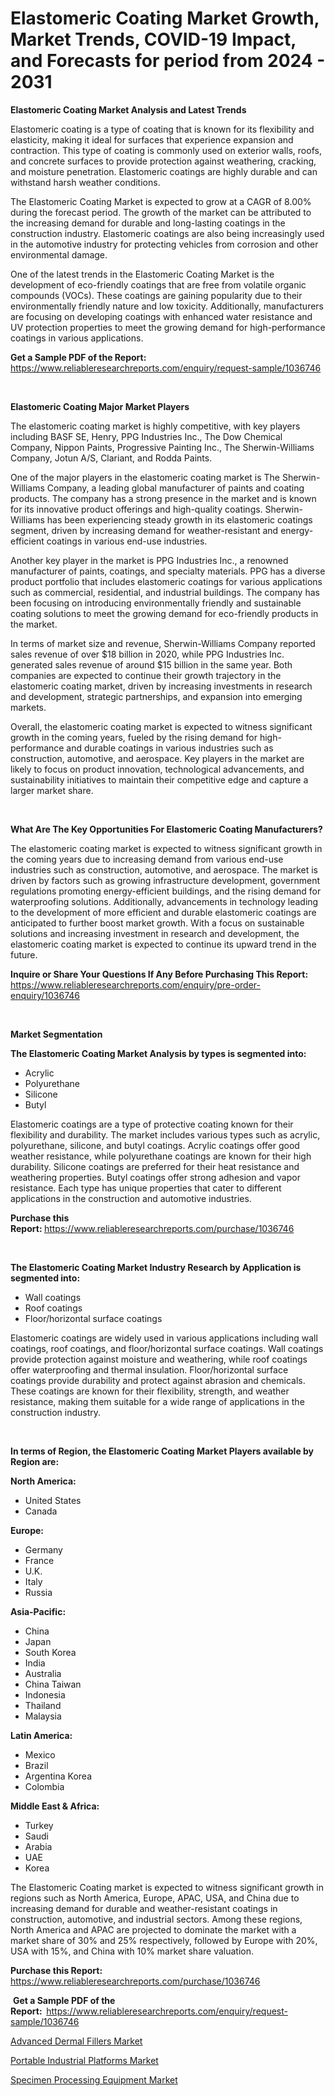 <p><h1>Elastomeric Coating Market Growth, Market Trends, COVID-19 Impact, and Forecasts for period from 2024 - 2031</h1></p><p><strong>Elastomeric Coating Market Analysis and Latest Trends</strong></p>
<p><p>Elastomeric coating is a type of coating that is known for its flexibility and elasticity, making it ideal for surfaces that experience expansion and contraction. This type of coating is commonly used on exterior walls, roofs, and concrete surfaces to provide protection against weathering, cracking, and moisture penetration. Elastomeric coatings are highly durable and can withstand harsh weather conditions.</p><p>The Elastomeric Coating Market is expected to grow at a CAGR of 8.00% during the forecast period. The growth of the market can be attributed to the increasing demand for durable and long-lasting coatings in the construction industry. Elastomeric coatings are also being increasingly used in the automotive industry for protecting vehicles from corrosion and other environmental damage.</p><p>One of the latest trends in the Elastomeric Coating Market is the development of eco-friendly coatings that are free from volatile organic compounds (VOCs). These coatings are gaining popularity due to their environmentally friendly nature and low toxicity. Additionally, manufacturers are focusing on developing coatings with enhanced water resistance and UV protection properties to meet the growing demand for high-performance coatings in various applications.</p></p>
<p><strong>Get a Sample PDF of the Report:&nbsp;</strong> <a href="https://www.reliableresearchreports.com/enquiry/request-sample/1036746">https://www.reliableresearchreports.com/enquiry/request-sample/1036746</a></p>
<p>&nbsp;</p>
<p><strong>Elastomeric Coating Major Market Players</strong></p>
<p><p>The elastomeric coating market is highly competitive, with key players including BASF SE, Henry, PPG Industries Inc., The Dow Chemical Company, Nippon Paints, Progressive Painting Inc., The Sherwin-Williams Company, Jotun A/S, Clariant, and Rodda Paints. </p><p>One of the major players in the elastomeric coating market is The Sherwin-Williams Company, a leading global manufacturer of paints and coating products. The company has a strong presence in the market and is known for its innovative product offerings and high-quality coatings. Sherwin-Williams has been experiencing steady growth in its elastomeric coatings segment, driven by increasing demand for weather-resistant and energy-efficient coatings in various end-use industries.</p><p>Another key player in the market is PPG Industries Inc., a renowned manufacturer of paints, coatings, and specialty materials. PPG has a diverse product portfolio that includes elastomeric coatings for various applications such as commercial, residential, and industrial buildings. The company has been focusing on introducing environmentally friendly and sustainable coating solutions to meet the growing demand for eco-friendly products in the market.</p><p>In terms of market size and revenue, Sherwin-Williams Company reported sales revenue of over $18 billion in 2020, while PPG Industries Inc. generated sales revenue of around $15 billion in the same year. Both companies are expected to continue their growth trajectory in the elastomeric coating market, driven by increasing investments in research and development, strategic partnerships, and expansion into emerging markets.</p><p>Overall, the elastomeric coating market is expected to witness significant growth in the coming years, fueled by the rising demand for high-performance and durable coatings in various industries such as construction, automotive, and aerospace. Key players in the market are likely to focus on product innovation, technological advancements, and sustainability initiatives to maintain their competitive edge and capture a larger market share.</p></p>
<p>&nbsp;</p>
<p><strong>What Are The Key Opportunities For Elastomeric Coating Manufacturers?</strong></p>
<p><p>The elastomeric coating market is expected to witness significant growth in the coming years due to increasing demand from various end-use industries such as construction, automotive, and aerospace. The market is driven by factors such as growing infrastructure development, government regulations promoting energy-efficient buildings, and the rising demand for waterproofing solutions. Additionally, advancements in technology leading to the development of more efficient and durable elastomeric coatings are anticipated to further boost market growth. With a focus on sustainable solutions and increasing investment in research and development, the elastomeric coating market is expected to continue its upward trend in the future.</p></p>
<p><strong>Inquire or Share Your Questions If Any Before Purchasing This Report:</strong> <a href="https://www.reliableresearchreports.com/enquiry/pre-order-enquiry/1036746">https://www.reliableresearchreports.com/enquiry/pre-order-enquiry/1036746</a></p>
<p>&nbsp;</p>
<p><strong>Market Segmentation</strong></p>
<p><strong>The Elastomeric Coating Market Analysis by types is segmented into:</strong></p>
<p><ul><li>Acrylic</li><li>Polyurethane</li><li>Silicone</li><li>Butyl</li></ul></p>
<p><p>Elastomeric coatings are a type of protective coating known for their flexibility and durability. The market includes various types such as acrylic, polyurethane, silicone, and butyl coatings. Acrylic coatings offer good weather resistance, while polyurethane coatings are known for their high durability. Silicone coatings are preferred for their heat resistance and weathering properties. Butyl coatings offer strong adhesion and vapor resistance. Each type has unique properties that cater to different applications in the construction and automotive industries.</p></p>
<p><strong>Purchase this Report:&nbsp;</strong><a href="https://www.reliableresearchreports.com/purchase/1036746">https://www.reliableresearchreports.com/purchase/1036746</a></p>
<p>&nbsp;</p>
<p><strong>The Elastomeric Coating Market Industry Research by Application is segmented into:</strong></p>
<p><ul><li>Wall coatings</li><li>Roof coatings</li><li>Floor/horizontal surface coatings</li></ul></p>
<p><p>Elastomeric coatings are widely used in various applications including wall coatings, roof coatings, and floor/horizontal surface coatings. Wall coatings provide protection against moisture and weathering, while roof coatings offer waterproofing and thermal insulation. Floor/horizontal surface coatings provide durability and protect against abrasion and chemicals. These coatings are known for their flexibility, strength, and weather resistance, making them suitable for a wide range of applications in the construction industry.</p></p>
<p>&nbsp;</p>
<p><strong>In terms of Region, the Elastomeric Coating Market Players available by Region are:</strong></p>
<p>
    <p> <strong> North America: </strong>
        <ul>
            <li>United States</li>
            <li>Canada</li>
        </ul>
        </p> 
    <p> <strong> Europe: </strong>
        <ul>
            <li>Germany</li>
            <li>France</li>
            <li>U.K.</li>
            <li>Italy</li>
            <li>Russia</li>
        </ul>
        </p> 
    <p> <strong> Asia-Pacific: </strong>
        <ul>
            <li>China</li>
            <li>Japan</li>
            <li>South Korea</li>
            <li>India</li>
            <li>Australia</li>
            <li>China Taiwan</li>
            <li>Indonesia</li>
            <li>Thailand</li>
            <li>Malaysia</li>
        </ul>
        </p> 
    <p> <strong> Latin America: </strong>
        <ul>
            <li>Mexico</li>
            <li>Brazil</li>
            <li>Argentina Korea</li>
            <li>Colombia</li>
        </ul>
        </p> 
    <p> <strong> Middle East & Africa: </strong>
        <ul>
            <li>Turkey</li>
            <li>Saudi</li>
            <li>Arabia</li>
            <li>UAE</li>
            <li>Korea</li>
        </ul>
    </p>
    </p>
<p><p>The Elastomeric Coating market is expected to witness significant growth in regions such as North America, Europe, APAC, USA, and China due to increasing demand for durable and weather-resistant coatings in construction, automotive, and industrial sectors. Among these regions, North America and APAC are projected to dominate the market with a market share of 30% and 25% respectively, followed by Europe with 20%, USA with 15%, and China with 10% market share valuation.</p></p>
<p><strong>Purchase this Report: </strong><a href="https://www.reliableresearchreports.com/purchase/1036746">https://www.reliableresearchreports.com/purchase/1036746</a></p>
<p>&nbsp;<strong>Get a Sample PDF of the Report:&nbsp;&nbsp;</strong><a href="https://www.reliableresearchreports.com/enquiry/request-sample/1036746">https://www.reliableresearchreports.com/enquiry/request-sample/1036746</a></p>
<p><strong></strong></p>
<p><p><a href="https://view.publitas.com/reportprime-1/advanced-dermal-fillers-market-provides-detailed-segmentation-of-this-market-based-on-type-application-and-region-and-forecast-for-the-period-from-2023-2030/">Advanced Dermal Fillers Market</a></p><p><a href="https://view.publitas.com/reportprime-1/portable-industrial-platforms-market-size-evaluating-its-market-trends-growth-and-projections-2023-2030/">Portable Industrial Platforms Market</a></p><p><a href="https://view.publitas.com/reportprime-1/specimen-processing-equipment-market-analysis-and-market-size-global-industry-overview-market-segmentation-and-forecast-2023-to-2030/">Specimen Processing Equipment Market</a></p></p>